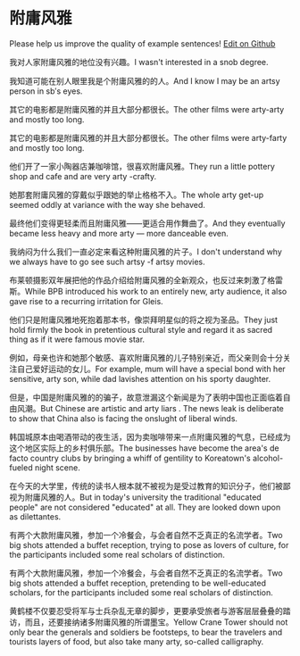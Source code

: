 # 附庸风雅

Please help us improve the quality of example sentences! [Edit on Github](https://github.com/jiyushe/jiyu-example-sentence-source/blob/main/chinese/fuyongfengya.md)

<p><span class="chinese">我对人家附庸风雅的地位没有兴趣。</span><span class="english">I wasn't interested in a snob degree.</span></p>

<p><span class="chinese">我知道可能在别人眼里我是个附庸风雅的的人。</span><span class="english">And I know I may be an artsy person in sb′s eyes.</span></p>

<p><span class="chinese">其它的电影都是附庸风雅的并且大部分都很长。</span><span class="english">The other films were arty-arty and mostly too long.</span></p>

<p><span class="chinese">其它的电影都是附庸风雅的并且大部分都很长。</span><span class="english">The other films were arty-farty and mostly too long.</span></p>

<p><span class="chinese">他们开了一家小陶器店兼咖啡馆，很喜欢附庸风雅。</span><span class="english">They run a little pottery shop and cafe and are very arty -crafty.</span></p>

<p><span class="chinese">她那套附庸风雅的穿戴似乎跟她的举止格格不入。</span><span class="english">The whole arty get-up seemed oddly at variance with the way she behaved.</span></p>

<p><span class="chinese">最终他们变得更轻柔而且附庸风雅——更适合用作舞曲了。</span><span class="english">And they eventually became less heavy and more arty — more danceable even.</span></p>

<p><span class="chinese">我纳闷为什么我们一直必定来看这种附庸风雅的片子。</span><span class="english">I don't understand why we always have to go see such artsy -f artsy movies.</span></p>

<p><span class="chinese">布莱顿摄影双年展把他的作品介绍给附庸风雅的全新观众，也反过来刺激了格雷斯。</span><span class="english">While BPB introduced his work to an entirely new, arty audience, it also gave rise to a recurring irritation for Gleis.</span></p>

<p><span class="chinese">他们只是附庸风雅地死抱着那本书，像崇拜明星似的将之视为圣品。</span><span class="english">They just hold firmly the book in pretentious cultural style and regard it as sacred thing as if it were famous movie star.</span></p>

<p><span class="chinese">例如，母亲也许和她那个敏感、喜欢附庸风雅的儿子特别亲近，而父亲则会十分关注自己爱好运动的女儿。</span><span class="english">For example, mum will have a special bond with her sensitive, arty son, while dad lavishes attention on his sporty daughter.</span></p>

<p><span class="chinese">但是，中国是附庸风雅的的骗子，故意泄漏这个新闻是为了表明中国也正面临着自由风潮。</span><span class="english">But Chinese are artistic and arty liars . The news leak is deliberate to show that China also is facing the onslught of liberal winds.</span></p>

<p><span class="chinese">韩国城原本由喝酒带动的夜生活，因为卖咖啡带来一点附庸风雅的气息，已经成为这个地区实际上的乡村俱乐部。</span><span class="english">The businesses have become the area's de facto country clubs by bringing a whiff of gentility to Koreatown's alcohol-fueled night scene.</span></p>

<p><span class="chinese">在今天的大学里，传统的读书人根本就不被视为是受过教育的知识分子，他们被鄙视为附庸风雅的人。</span><span class="english">But in today's university the traditional "educated people" are not considered "educated" at all. They are looked down upon as dilettantes.</span></p>

<p><span class="chinese">有两个大款附庸风雅，参加一个冷餐会，与会者自然不乏真正的名流学者。</span><span class="english">Two big shots attended a buffet reception, trying to pose as lovers of culture, for the participants included some real scholars of distinction.</span></p>

<p><span class="chinese">有两个大款附庸风雅，参加一个冷餐会，与会者自然不乏真正的名流学者。</span><span class="english">Two big shots attended a buffet reception, pretending to be well-educated scholars, for the participants included some real scholars of distinction.</span></p>

<p><span class="chinese">黄鹤楼不仅要忍受将军与士兵杂乱无章的脚步，更要承受旅者与游客层层叠叠的踏访，而且，还要接纳诸多附庸风雅的所谓墨宝。</span><span class="english">Yellow Crane Tower should not only bear the generals and soldiers be footsteps, to bear the travelers and tourists layers of food, but also take many arty, so-called calligraphy.</span></p>

